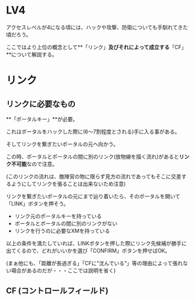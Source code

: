 # LV4

アクセスレベルが4になる頃には、ハックや攻撃、防衛についても手馴れてきた頃だろう。

ここではより上位の概念として**「リンク」**及びそれによって成立する**「CF」**について解説する。

# リンク

## リンクに必要なもの

**「ポータルキー」**が必要。

これはポータルをハックした際に(6〜7割程度とされる)手に入る事がある。

そしてリンクを繋ぎたいポータルの元へ向かう。

この時、ポータルとポータルの間に別のリンク(放物線を描く流れ)があると**リンク不可能**なので注意。

(このリンクの流れは、敵陣営の物に限らず見方の流れであってもそこに交差するようにしてリンクを張ることは出来ないため注意)

リンクを繋ぎたいポータルの元にまで辿り着いたら、そのポータルを開いて「LINK」ボタンを押そう。

* リンク元のポータルキーを持っている
* ポータルとポータルの間に別のリンクがない
* リンクを行うのに必要なXMを持っている

以上の条件を満たしていれば、LINKボタンを押した際にリンク先候補が勝手に出てくるので、どれがいいかを選び「CONFIRM」ボタンを押せばOK。

(まぁ他にも、「距離が長過ぎる」「CFに"沈んでいる"」等の理由によって張れない場合があるのだが・・・ここでは説明を省く)

## CF (コントロールフィールド)
